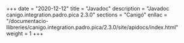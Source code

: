 +++
date        = "2020-12-12"
title       = "Javadoc"
description = "Javadoc canigo.integration.padro.pica 2.3.0"
sections    = "Canigó"
enllac		= "/documentacio-llibreries/canigo.integration.padro.pica/2.3.0/site/apidocs/index.html"
weight		= 1
+++
